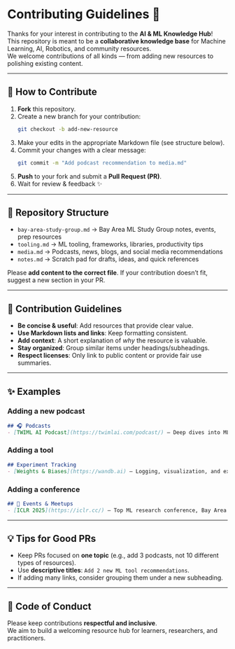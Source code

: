 # Contributing Guidelines 🤝

Thanks for your interest in contributing to the **AI & ML Knowledge Hub**!  
This repository is meant to be a **collaborative knowledge base** for Machine Learning, AI, Robotics, and community resources.  
We welcome contributions of all kinds — from adding new resources to polishing existing content.

---

## 🚀 How to Contribute

1. **Fork** this repository.  
2. Create a new branch for your contribution:  
   ```bash
   git checkout -b add-new-resource
   ```
3. Make your edits in the appropriate Markdown file (see structure below).  
4. Commit your changes with a clear message:  
   ```bash
   git commit -m "Add podcast recommendation to media.md"
   ```
5. **Push** to your fork and submit a **Pull Request (PR)**.  
6. Wait for review & feedback ✨

---

## 📂 Repository Structure

- `bay-area-study-group.md` → Bay Area ML Study Group notes, events, prep resources  
- `tooling.md` → ML tooling, frameworks, libraries, productivity tips  
- `media.md` → Podcasts, news, blogs, and social media recommendations  
- `notes.md` → Scratch pad for drafts, ideas, and quick references  

Please **add content to the correct file**. If your contribution doesn’t fit, suggest a new section in your PR.

---

## 📝 Contribution Guidelines

- **Be concise & useful**: Add resources that provide clear value.  
- **Use Markdown lists and links**: Keep formatting consistent.  
- **Add context**: A short explanation of *why* the resource is valuable.  
- **Stay organized**: Group similar items under headings/subheadings.  
- **Respect licenses**: Only link to public content or provide fair use summaries.  

---

## ✨ Examples

### Adding a new podcast
```markdown
## 🎧 Podcasts
- [TWIML AI Podcast](https://twimlai.com/podcast/) — Deep dives into ML/AI with industry leaders
```

### Adding a tool
```markdown
## Experiment Tracking
- [Weights & Biases](https://wandb.ai) — Logging, visualization, and experiment management
```

### Adding a conference
```markdown
## 📅 Events & Meetups
- [ICLR 2025](https://iclr.cc/) — Top ML research conference, Bay Area satellite meetups
```

---

## 💡 Tips for Good PRs
- Keep PRs focused on **one topic** (e.g., add 3 podcasts, not 10 different types of resources).  
- Use **descriptive titles**: `Add 2 new ML tool recommendations`.  
- If adding many links, consider grouping them under a new subheading.  

---

## 🙌 Code of Conduct
Please keep contributions **respectful and inclusive**.  
We aim to build a welcoming resource hub for learners, researchers, and practitioners.  
